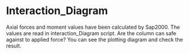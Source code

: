 # Interaction_Diagram
Axial forces and moment values have been calculated by Sap2000. The values are read in interaction_Diagram script. Are the column can safe against to applied force? You can see the plotting diagram and check the result.  
